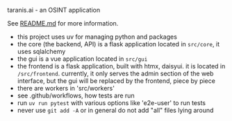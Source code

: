 taranis.ai - an OSINT application

See [README.md](../README.md) for more information.

- this project uses uv for managing python and packages
- the core (the backend, API) is a flask application located in `src/core`, it uses sqlalchemy
- the gui is a vue application located in `src/gui`
- the frontend is a flask application, built with htmx, daisyui. it is located in `/src/frontend`. currently, it only serves the admin section of the web interface, but the gui will be replaced by the frontend, piece by piece
- there are workers in 'src/workers'
- see .github/workflows, how tests are run
- run `uv run pytest` with various options like 'e2e-user' to run tests
- never use `git add -A` or in general do not add "all" files lying around

